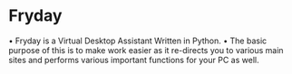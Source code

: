 # Fryday
•	Fryday is a Virtual Desktop Assistant Written in Python.
•	The basic purpose of this is to make work easier as it re-directs you to various main sites and performs various important functions for your PC as well.
